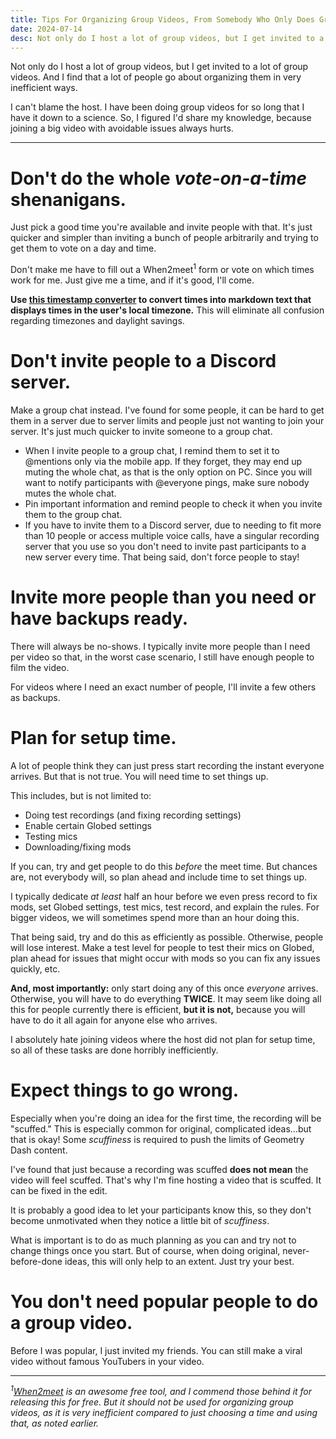```yaml
---
title: Tips For Organizing Group Videos, From Somebody Who Only Does Group Videos
date: 2024-07-14
desc: Not only do I host a lot of group videos, but I get invited to a lot of group videos. And I find that a lot of people go about organizing them in very inefficient ways.
---
```


Not only do I host a lot of group videos, but I get invited to a lot of group videos. And I find that a lot of people go about organizing them in very inefficient ways.

I can't blame the host. I have been doing group videos for so long that I have it down to a science. So, I figured I'd share my knowledge, because joining a big video with avoidable issues always hurts.

---

# Don't do the whole *vote-on-a-time* shenanigans.

Just pick a good time you're available and invite people with that. It's just quicker and simpler than inviting a bunch of people arbitrarily and trying to get them to vote on a day and time.

Don't make me have to fill out a When2meet<sup>1</sup> form or vote on which times work for me. Just give me a time, and if it's good, I'll come.

**Use [this timestamp converter](https://sesh.fyi/timestamp/) to convert times into markdown text that displays times in the user's local timezone.** This will eliminate all confusion regarding timezones and daylight savings.

# Don't invite people to a Discord server.

Make a group chat instead. I've found for some people, it can be hard to get them in a server due to server limits and people just not wanting to join your server. It's just much quicker to invite someone to a group chat.

- When I invite people to a group chat, I remind them to set it to @mentions only via the mobile app. If they forget, they may end up muting the whole chat, as that is the only option on PC. Since you will want to notify participants with @everyone pings, make sure nobody mutes the whole chat.
- Pin important information and remind people to check it when you invite them to the group chat.
- If you have to invite them to a Discord server, due to needing to fit more than 10 people or access multiple voice calls, have a singular recording server that you use so you don't need to invite past participants to a new server every time. That being said, don't force people to stay!

# Invite more people than you need or have backups ready.

There will always be no-shows. I typically invite more people than I need per video so that, in the worst case scenario, I still have enough people to film the video.

For videos where I need an exact number of people, I'll invite a few others as backups.

# Plan for setup time.

A lot of people think they can just press start recording the instant everyone arrives. But that is not true. You will need time to set things up.

This includes, but is not limited to:

- Doing test recordings (and fixing recording settings)
- Enable certain Globed settings
- Testing mics
- Downloading/fixing mods

If you can, try and get people to do this *before* the meet time. But chances are, not everybody will, so plan ahead and include time to set things up.

I typically dedicate *at least* half an hour before we even press record to fix mods, set Globed settings, test mics, test record, and explain the rules. For bigger videos, we will sometimes spend more than an hour doing this.

That being said, try and do this as efficiently as possible. Otherwise, people will lose interest. Make a test level for people to test their mics on Globed, plan ahead for issues that might occur with mods so you can fix any issues quickly, etc.

**And, most importantly:** only start doing any of this once *everyone* arrives. Otherwise, you will have to do everything **TWICE**. It may seem like doing all this for people currently there is efficient, **but it is not,** because you will have to do it all again for anyone else who arrives.

I absolutely hate joining videos where the host did not plan for setup time, so all of these tasks are done horribly inefficiently.

# Expect things to go wrong.

Especially when you're doing an idea for the first time, the recording will be "scuffed." This is especially common for original, complicated ideas...but that is okay! Some *scuffiness* is required to push the limits of Geometry Dash content.

I've found that just because a recording was scuffed **does not mean** the video will feel scuffed. That's why I'm fine hosting a video that is scuffed. It can be fixed in the edit.

It is probably a good idea to let your participants know this, so they don't become unmotivated when they notice a little bit of *scuffiness*.

What is important is to do as much planning as you can and try not to change things once you start. But of course, when doing original, never-before-done ideas, this will only help to an extent. Just try your best.

# You don't need popular people to do a group video.

Before I was popular, I just invited my friends. You can still make a viral video without famous YouTubers in your video.

---

_<sup>1</sup>[When2meet](https://www.when2meet.com/?About) is an awesome free tool, and I commend those behind it for releasing this for free. But it should not be used for organizing group videos, as it is very inefficient compared to just choosing a time and using that, as noted earlier._